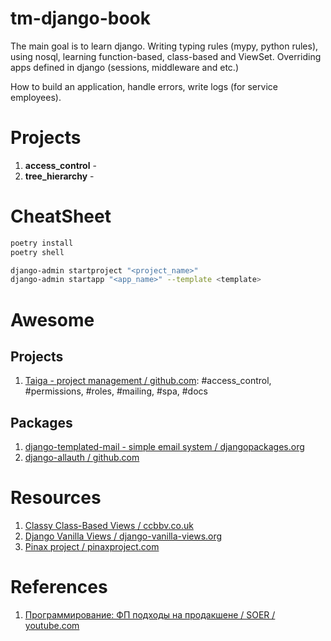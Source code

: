 # tm-django-book
The main goal is to learn django. Writing typing rules (mypy, python rules), using nosql, learning function-based, class-based and ViewSet. Overriding apps defined in django (sessions, middleware and etc.)

How to build an application, handle errors, write logs (for service employees).

# Projects
1. **access_control** - 
2. **tree_hierarchy** - 

# CheatSheet

```bash
poetry install
poetry shell

django-admin startproject "<project_name>"
django-admin startapp "<app_name>" --template <template>
```

# Awesome

## Projects
1. [Taiga - project management / github.com](https://github.com/taigaio/taiga): #access_control, #permissions, #roles, #mailing, #spa, #docs

## Packages
1. [django-templated-mail - simple email system / djangopackages.org](https://djangopackages.org/packages/p/django-templated-mail/)
2. [django-allauth / github.com](https://github.com/pennersr/django-allauth)

# Resources
1. [Classy Class-Based Views / ccbbv.co.uk](https://ccbv.co.uk/)
2. [Django Vanilla Views / django-vanilla-views.org](http://django-vanilla-views.org/)
3. [Pinax project / pinaxproject.com](https://pinaxproject.com/pinax/)

# References
1. [Программирование: ФП подходы на продакшене / SOER / youtube.com](https://www.youtube.com/watch?v=9ajlmRJwF5M)
